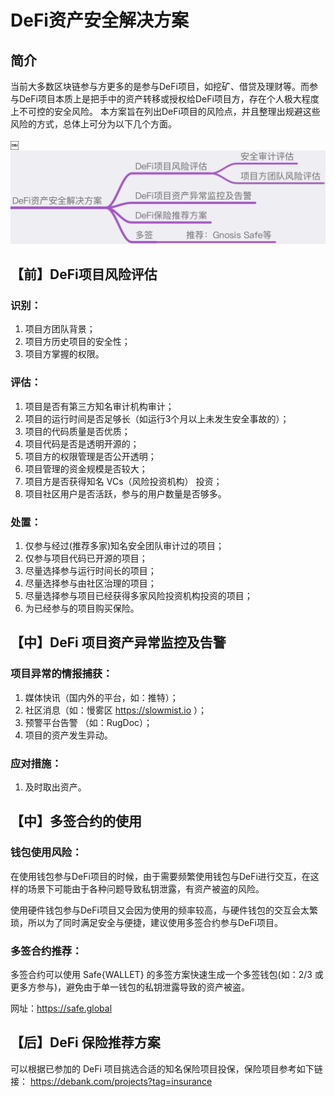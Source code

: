 # DeFi资产安全解决方案
## 简介
当前大多数区块链参与方更多的是参与DeFi项目，如挖矿、借贷及理财等。而参与DeFi项目本质上是把手中的资产转移或授权给DeFi项目方，存在个人极大程度上不可控的安全风险。
本方案旨在列出DeFi项目的风险点，并且整理出规避这些风险的方式，总体上可分为以下几个方面。

￼![](images/DeFi1.png)

## 【前】DeFi项目风险评估
### 识别：
1. 项目方团队背景；
2. 项目方历史项目的安全性；
3. 项目方掌握的权限。

### 评估：
1. 项目是否有第三方知名审计机构审计；
2. 项目的运行时间是否足够长（如运行3个月以上未发生安全事故的）；
3. 项目的代码质量是否优质；
4. 项目代码是否是透明开源的；
5. 项目方的权限管理是否公开透明；
6. 项目管理的资金规模是否较大；
7. 项目方是否获得知名 VCs（风险投资机构） 投资；
8. 项目社区用户是否活跃，参与的用户数量是否够多。

### 处置：
1. 仅参与经过(推荐多家)知名安全团队审计过的项目；
2. 仅参与项目代码已开源的项目；
3. 尽量选择参与运行时间长的项目；
4. 尽量选择参与由社区治理的项目；
5. 尽量选择参与项目已经获得多家风险投资机构投资的项目；
6. 为已经参与的项目购买保险。

## 【中】DeFi 项目资产异常监控及告警
### 项目异常的情报捕获：
1. 媒体快讯（国内外的平台，如：推特）；
2. 社区消息（如：慢雾区 https://slowmist.io ）；
3. 预警平台告警 （如：RugDoc）；
4. 项目的资产发生异动。

### 应对措施：
1. 及时取出资产。

## 【中】多签合约的使用
### 钱包使用风险：
在使用钱包参与DeFi项目的时候，由于需要频繁使用钱包与DeFi进行交互，在这样的场景下可能由于各种问题导致私钥泄露，有资产被盗的风险。

使用硬件钱包参与DeFi项目又会因为使用的频率较高，与硬件钱包的交互会太繁琐，所以为了同时满足安全与便捷，建议使用多签合约参与DeFi项目。

### 多签合约推荐：
多签合约可以使用 Safe{WALLET} 的多签方案快速生成一个多签钱包(如：2/3 或 更多方参与)，避免由于单一钱包的私钥泄露导致的资产被盗。

网址：https://safe.global

## 【后】DeFi 保险推荐方案
可以根据已参加的 DeFi 项目挑选合适的知名保险项目投保，保险项目参考如下链接：
https://debank.com/projects?tag=insurance
